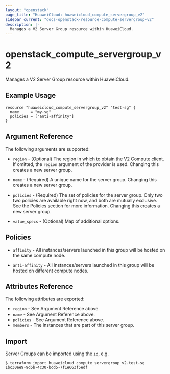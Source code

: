 ```yaml
---
layout: "openstack"
page_title: "HuaweiCloud: huaweicloud_compute_servergroup_v2"
sidebar_current: "docs-openstack-resource-compute-servergroup-v2"
description: |-
  Manages a V2 Server Group resource within HuaweiCloud.
---
```


# openstack\_compute\_servergroup_v2

Manages a V2 Server Group resource within HuaweiCloud.

## Example Usage

```hcl
resource "huaweicloud_compute_servergroup_v2" "test-sg" {
  name     = "my-sg"
  policies = ["anti-affinity"]
}
```

## Argument Reference

The following arguments are supported:

* `region` - (Optional) The region in which to obtain the V2 Compute client.
    If omitted, the `region` argument of the provider is used. Changing
    this creates a new server group.

* `name` - (Required) A unique name for the server group. Changing this creates
    a new server group.

* `policies` - (Required) The set of policies for the server group. Only two
    two policies are available right now, and both are mutually exclusive. See
    the Policies section for more information. Changing this creates a new
    server group.

* `value_specs` - (Optional) Map of additional options.

## Policies

* `affinity` - All instances/servers launched in this group will be hosted on
    the same compute node.

* `anti-affinity` - All instances/servers launched in this group will be
    hosted on different compute nodes.

## Attributes Reference

The following attributes are exported:

* `region` - See Argument Reference above.
* `name` - See Argument Reference above.
* `policies` - See Argument Reference above.
* `members` - The instances that are part of this server group.

## Import

Server Groups can be imported using the `id`, e.g.

```
$ terraform import huaweicloud_compute_servergroup_v2.test-sg 1bc30ee9-9d5b-4c30-bdd5-7f1e663f5edf
```
